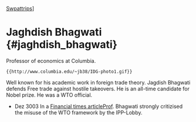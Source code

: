 [ Swpattrips]([SwpattripsEn "wikilink")\]

# Jaghdish Bhagwati {#jaghdish_bhagwati}

Professor of economics at Columbia.

```{=mediawiki}
{{http://www.columbia.edu/~jb38/IDG-photo1.gif}}
```
Well known for his academic work in foreign trade theory. Jagdish
Bhagwati defends Free trade against hostile takeovers. He is an all-time
candidate for Nobel prize. He was a WTO official.

-   Dez 3003 In a [Financial times
    articleProf](http://www.columbia.edu/~jb38/FT%20Submission%20on%20IP%20&%20Medicines%20091502.pdf "wikilink").
    Bhagwati strongly critizised the misuse of the WTO framework by the
    IPP-Lobby.
